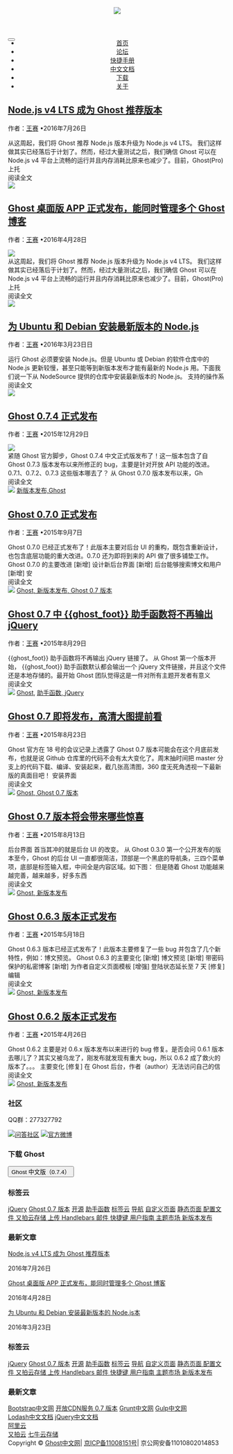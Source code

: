 <!DOCTYPE html>
<html>
<head lang="en">
    <meta charset="UTF-8">
    <title></title>
    <meta http-equiv="X-UA-COMPATIBLE" content="IE=edge"/>
    <meta name="viewport"
          content="width=device-width, user-scalable=no, initial-scale=1.0, maximum-scale=1.0, minimum-scale=1.0">
    <link href="css/bootstrap.min.css" rel="stylesheet"/>
    <link href="css/style.css" rel="stylesheet">
    <script type="text/javascript" src="js/jquery-1.10.2.min.js"></script>
    <script type="text/javascript" src="js/bootstrap.min.js"></script>
    <style type="text/css">
        @media(min-width: 768px ){
            #list{ text-align: center}
            .navbar-toggle{position: absolute}
        }
    </style>
</head>
<body>
<header class="main-header">
    <div class="container">
        <div class="row">
            <div class="col-sm-12">
                <img src="img/2.png">
            </div>
        </div>
    </div>
</header>
<nav class="main-nav">
    <div class="container">
        <div class="row">
            <div class="col-sm-12 ">
                <div class="navbar-header">
                    <button class="navbar-toggle" data-toggle="collapse" data-target="#list">
                        <span class="icon-bar"></span>
                        <span class="icon-bar"></span>
                        <span class="icon-bar"></span>
                    </button>
                </div>
                <ul class=" collapse navbar-collapse" id="list">
                    <li class="navbar-current"><a href="#">首页</a></li>
                    <li><a href="选项卡.html">论坛</a></li>
                    <li><a href="#">快捷手册</a></li>
                    <li><a href="#">中文文档</a></li>
                    <li><a href="#">下载</a></li>
                    <li><a href="#">关于</a></li>
                </ul>
            </div>
        </div>
    </div>
</nav>
<section class="main-section">
    <div class="container">
        <div class="row">
            <div class="col-md-8 col-sm-12 all">
                <div class="content">
                    <h2><a href="#">Node.js v4 LTS 成为 Ghost 推荐版本</a></h2>
                    <p>作者：<a href="#">王赛</a> •2016年7月26日</p>
                    <div>从这周起，我们将 Ghost 推荐 Node.js 版本升级为 Node.js v4 LTS。 我们这样做其实已经落后于计划了。然而，经过大量测试之后，我们确信 Ghost 可以在 Node.js v4 平台上流畅的运行并且内存消耗比原来也减少了。目前，Ghost(Pro) 上托</div>
                    <div class="readding">
                        <a hreff="#">阅读全文</a>
                    </div>
                    <div class="footer">
                        <img src="img/4.jpg">
                    </div>
                </div>
                <div class="content">
                    <h2><a href="#">Ghost 桌面版 APP 正式发布，能同时管理多个 Ghost 博客</a></h2>
                    <p>作者：<a href="#">王赛</a> •2016年4月28日</p>
                    <img src="img/3.png">
                    <div>从这周起，我们将 Ghost 推荐 Node.js 版本升级为 Node.js v4 LTS。 我们这样做其实已经落后于计划了。然而，经过大量测试之后，我们确信 Ghost 可以在 Node.js v4 平台上流畅的运行并且内存消耗比原来也减少了。目前，Ghost(Pro) 上托</div>
                    <div class="readding">
                        <a hreff="#">阅读全文</a>
                    </div>
                    <div class="footer">
                        <img src="img/4.jpg">
                    </div>
                </div>
                <div class="content">
                    <h2><a href="#">为 Ubuntu 和 Debian 安装最新版本的 Node.js</a></h2>
                    <p>作者：<a href="#">王赛</a> •2016年3月23日日</p>
                    <div>运行 Ghost 必须要安装 Node.js。但是 Ubuntu 或 Debian 的软件仓库中的 Node.js 更新较慢，甚至只能等到新版本发布才能有最新的 Node.js 用。下面我们说一下从 NodeSource 提供的仓库中安装最新版本的 Node.js。 支持的操作系</div>
                    <div class="readding">
                        <a hreff="#">阅读全文</a>
                    </div>
                    <div class="footer">
                        <img src="img/4.jpg">
                    </div>
                </div>
                <div class="content">
                    <h2><a href="#">Ghost 0.7.4 正式发布</a></h2>
                    <p>作者：<a href="#">王赛</a> •2015年12月29日</p>
                    <img src="img/5.png">
                    <div>紧随 Ghost 官方脚步，Ghost 0.7.4 中文正式版发布了！这一版本包含了自 Ghost 0.7.3 版本发布以来所修正的 bug，主要是针对开放 API 功能的改进。 0.7.1、0.7.2、0.7.3 这些版本哪去了？ 从 Ghost 0.7.0 版本发布以来，Gh</div>
                    <div class="readding">
                        <a hreff="#">阅读全文</a>
                    </div>
                    <div class="footer">
                        <img src="img/4.jpg">
                        <a href="#">新版本发布,</a><a href="#">Ghost</a>
                    </div>
                </div>
                <div class="content">
                    <h2><a href="#">Ghost 0.7.0 正式发布</a></h2>
                    <p>作者：<a href="#">王赛</a> •2015年9月7日</p>
                    <div>Ghost 0.7.0 已经正式发布了！此版本主要对后台 UI 的重构，既包含重新设计，也包含底层功能的重大改进。0.7.0 还为即将到来的 API 做了很多铺垫工作。 Ghost 0.7.0 的主要改进 [新增] 设计新后台界面 [新增] 后台能够搜索博文和用户 [新增] 安</div>
                    <div class="readding">
                        <a hreff="#">阅读全文</a>
                    </div>
                    <div class="footer">
                        <img src="img/4.jpg">
                        <a href="#">Ghost, </a>
                        <a href="#">新版本发布, </a>
                        <a href="#">Ghost 0.7 版本</a>
                    </div>
                </div>
                <div class="content">
                    <h2><a href="#">Ghost 0.7 中 {{ghost_foot}} 助手函数将不再输出 jQuery</a></h2>
                    <p>作者：<a href="#">王赛</a> •2015年8月29日</p>
                    <div>{{ghost_foot}} 助手函数将不再输出 jQuery 链接了。 从 Ghost 第一个版本开始， {{ghost_foot}} 助手函数默认都会输出一个 jQuery 文件链接，并且这个文件还是本地存储的。最开始 Ghost 团队觉得这是一件对所有主题开发者有意义</div>
                    <div class="readding">
                        <a hreff="#">阅读全文</a>
                    </div>
                    <div class="footer">
                        <img src="img/4.jpg">
                        <a href="#">Ghost,</a>
                        <a href="#">助手函数, </a>
                        <a href="#">jQuery</a>
                    </div>
                </div>
                <div class="content">
                    <h2><a href="#">Ghost 0.7 即将发布，高清大图提前看</a></h2>
                    <p>作者：<a href="#">王赛</a> •2015年8月23日</p>
                    <div>Ghost 官方在 18 号的会议记录上透露了 Ghost 0.7 版本可能会在这个月底前发布，也就是说 Github 仓库里的代码不会有太大变化了。周末抽时间把 master 分支上的代码下载、编译、安装起来，截几张高清图，360 度无死角透视一下最新版的真面目吧！ 安装界面</div>
                    <div class="readding">
                        <a hreff="#">阅读全文</a>
                    </div>
                    <div class="footer">
                        <img src="img/4.jpg">
                        <a href="#">Ghost, </a>
                        <a href="#">Ghost 0.7 版本 </a>
                    </div>
                </div>
                <div class="content">
                    <h2><a href="#">Ghost 0.7 版本将会带来哪些惊喜</a></h2>
                    <p>作者：<a href="#">王赛</a> •2015年8月13日</p>
                    <div>后台界面 首当其冲的就是后台 UI 的改变。 从 Ghost 0.3.0 第一个公开发布的版本至今，Ghost 的后台 UI 一直都很简洁，顶部是一个黑底的导航条，三四个菜单项，底部是标签输入框，中间全是内容区域。如下图： 但是随着 Ghost 功能越来越完善，越来越多，好多东西</div>
                    <div class="readding">
                        <a hreff="#">阅读全文</a>
                    </div>
                    <div class="footer">
                        <img src="img/4.jpg">
                        <a href="#">Ghost, </a>
                        <a href="#">新版本发布 </a>
                    </div>
                </div>
                <div class="content">
                    <h2><a href="#">Ghost 0.6.3 版本正式发布</a></h2>
                    <p>作者：<a href="#">王赛</a> •2015年5月18日</p>
                    <div>Ghost 0.6.3 版本已经正式发布了！此版本主要修复了一些 bug 并包含了几个新特性，例如：博文预览。 Ghost 0.6.3 的主要变化 [新增] 博文预览 [新增] 带密码保护的私密博客 [新增] 为作者自定义页面模板 [增强] 登陆状态延长至 7 天 [修复] 编辑</div>
                    <div class="readding">
                        <a hreff="#">阅读全文</a>
                    </div>
                    <div class="footer">
                        <img src="img/4.jpg">
                        <a href="#">Ghost, </a>
                        <a href="#">新版本发布</a>
                    </div>
                </div>
                <div class="content">
                    <h2><a href="#">Ghost 0.6.2 版本正式发布</a></h2>
                    <p>作者：<a href="#">王赛</a> •2015年4月26日</p>
                    <div>Ghost 0.6.2 主要是对 0.6.x 版本发布以来进行的 bug 修复。是否会问 0.6.1 版本去哪儿了？其实又被乌龙了，刚发布就发现有重大 bug，所以 0.6.2 成了救火的版本了。。。 主要变化 [修复] 在 Ghost 后台，作者（author）无法访问自己的信</div>
                    <div class="readding">
                        <a hreff="#">阅读全文</a>
                    </div>
                    <div class="footer">
                        <img src="img/4.jpg">
                        <a href="#">Ghost, </a>
                        <a href="#">新版本发布</a>
                    </div>
                </div>
            </div>
            <div class="col-md-4 col-sm-12">
                <div class="content-right">
                    <h3>社区</h3>
                    <div class="box">
                        <p>QQ群：277327792</p>
                        <p>
                            <a href="#"><img src="img/6.jpg">问答社区</a>
                            <a href="#"><img src="img/7.jpg">官方微博</a>
                        </p>
                    </div>
                </div>
                <div class="content-right">
                    <h3>下载 Ghost</h3>
                    <div class="box">
                        <button type="button" class="btn btn-default">Ghost 中文版（0.7.4）</button>
                    </div>
                </div>
                <div class="content-right">
                    <h3>标签云</h3>
                    <div class="box">
                        <a href="#">jQuery</a>
                        <a href="#">Ghost 0.7 版本</a>
                        <a href="#">开源</a>
                        <a href="#">助手函数</a>
                        <a href="#">标签云</a>
                        <a href="#">导航</a>
                        <a href="#">自定义页面</a>
                        <a href="#">静态页面 </a>
                        <a href="#">配置文件 </a>
                        <a href="#">又拍云存储 </a>
                        <a href="#">上传 </a>
                        <a href="#">Handlebars </a>
                        <a href="#">邮件 </a>
                        <a href="#">快捷键 </a>
                        <a href="#">用户指南 </a>
                        <a href="#">主题市场 </a>
                        <a href="#">新版本发布 </a>
                    </div>
                </div>
            </div>
        </div>
    </div>
</section>
<footer class="main-footer">
    <div class="container">
        <div class="row">
            <div class="col-md-4">
                <div class="content-right">
                    <h3>最新文章</h3>
                        <div class="box-style">
                            <a href="#">Node.js v4 LTS 成为 Ghost 推荐版本</a>
                            <p>2016年7月26日</p>
                        </div>
                        <div class="box-style">
                            <a href="#">Ghost 桌面版 APP 正式发布，能同时管理多个 Ghost 博客</a>
                            <p>2016年4月28日</p>
                        </div>
                        <div class="box-style">
                            <a href="#">为 Ubuntu 和 Debian 安装最新版本的 Node.js本</a>
                            <p>2016年3月23日</p>
                        </div>
                </div>
            </div>
            <div class="col-md-4">
                <div class="content-right">
                    <h3>标签云</h3>
                    <div class="box">
                        <a href="#">jQuery</a>
                        <a href="#">Ghost 0.7 版本</a>
                        <a href="#">开源</a>
                        <a href="#">助手函数</a>
                        <a href="#">标签云</a>
                        <a href="#">导航</a>
                        <a href="#">自定义页面</a>
                        <a href="#">静态页面 </a>
                        <a href="#">配置文件 </a>
                        <a href="#">又拍云存储 </a>
                        <a href="#">上传 </a>
                        <a href="#">Handlebars </a>
                        <a href="#">邮件 </a>
                        <a href="#">快捷键 </a>
                        <a href="#">用户指南 </a>
                        <a href="#">主题市场 </a>
                        <a href="#">新版本发布 </a>
                    </div>
                </div>
            </div>
            <div class="col-md-4">
                <div class="content-right">
                    <h3>最新文章</h3>
                    <div class="box">
                        <div class="box-style">
                            <a href="#">Bootstrap中文网</a>
                            <a href="#">开放CDN服务 0.7 版本</a>
                            <a href="#">Grunt中文网</a>
                            <a href="#">Gulp中文网</a>
                        </div>
                        <div class="box-style">
                            <a href="#">Lodash中文文档</a>
                            <a href="#">jQuery中文文档</a>
                        </div>
                        <div class="box-style">
                            <a href="#">阿里云</a>
                        </div>
                        <div class="box-style">
                            <a href="#">又拍云</a>
                            <a href="#">七牛云存储</a>
                        </div>
                    </div>
                </div>
            </div>
        </div>
    </div>
</footer>
<div class="copyright">
    <div class="container">
        <div class="row">
            <div class="col-sm-12">
                <span>Copyright © <a href="#">Ghost中文网</a></span>|
                <span><a href="#">京ICP备11008151号</a></span>|
                <span>京公网安备11010802014853</span>
            </div>
        </div>
    </div>
</div>

</body>
</html>
